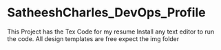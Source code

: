 # SatheeshCharles_DevOps_Profile
 This Project has the Tex Code for my resume
 Install any text editor to run the code.
 All design templates are free expect the img folder
